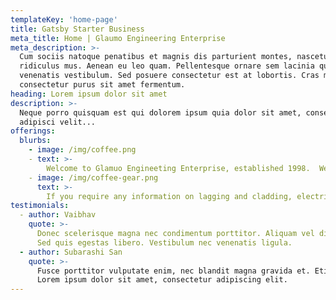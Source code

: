 ```yaml
---
templateKey: 'home-page'
title: Gatsby Starter Business
meta_title: Home | Glaumo Engineering Enterprise
meta_description: >-
  Cum sociis natoque penatibus et magnis dis parturient montes, nascetur
  ridiculus mus. Aenean eu leo quam. Pellentesque ornare sem lacinia quam
  venenatis vestibulum. Sed posuere consectetur est at lobortis. Cras mattis
  consectetur purus sit amet fermentum.
heading: Lorem ipsum dolor sit amet
description: >-
  Neque porro quisquam est qui dolorem ipsum quia dolor sit amet, consectetur,
  adipisci velit...
offerings:
  blurbs:
    - image: /img/coffee.png
    - text: >-
        Welcome to Glamuo Engineeting Enterprise, established 1998.  We have been publicating and insulating of seamlines, condenser tanks, airducts, chiller pipes, tanks, boilers, electrical installation, plumbing, masonry works, and supplying of allied raw materials, Glamuo is known for.         high performance in lagging and cladding & insulAtion of steamlines, publicating, condenser tanks etc. With over 23 years of induatey experience, we have been offering our services in Kenya, Uganda, Malawi, Tanzania, Burundi, Ethiopia, Nigeria, Mauritius, and South Africa. Glaumo has a wide range of lagging and cladding solutions for your business.
    - image: /img/coffee-gear.png
      text: >-
        If you require any information on lagging and cladding, electrical installation, plumbing, masonry works and the supplying of allied materials, please do not hesitate to contact us. We look forward to a cordial business relationship.
testimonials:
  - author: Vaibhav 
    quote: >-
      Donec scelerisque magna nec condimentum porttitor. Aliquam vel diam sed diam luctus pretium. 
      Sed quis egestas libero. Vestibulum nec venenatis ligula. 
  - author: Subarashi San
    quote: >-
      Fusce porttitor vulputate enim, nec blandit magna gravida et. Etiam et dignissim ligula. 
      Lorem ipsum dolor sit amet, consectetur adipiscing elit.
---
```

